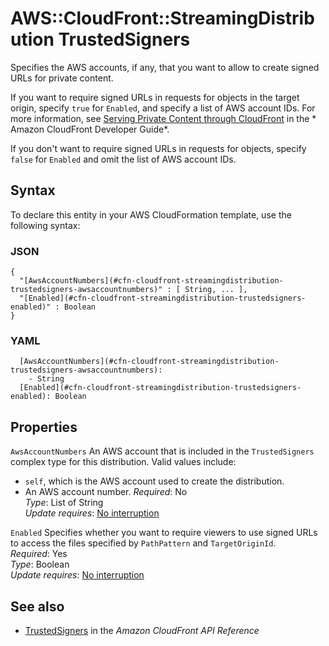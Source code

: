 # AWS::CloudFront::StreamingDistribution TrustedSigners<a name="aws-properties-cloudfront-streamingdistribution-trustedsigners"></a>

Specifies the AWS accounts, if any, that you want to allow to create signed URLs for private content\.

If you want to require signed URLs in requests for objects in the target origin, specify `true` for `Enabled`, and specify a list of AWS account IDs\. For more information, see [Serving Private Content through CloudFront](https://docs.aws.amazon.com/AmazonCloudFront/latest/DeveloperGuide/PrivateContent.html) in the * Amazon CloudFront Developer Guide*\.

If you don't want to require signed URLs in requests for objects, specify `false` for `Enabled` and omit the list of AWS account IDs\.

## Syntax<a name="aws-properties-cloudfront-streamingdistribution-trustedsigners-syntax"></a>

To declare this entity in your AWS CloudFormation template, use the following syntax:

### JSON<a name="aws-properties-cloudfront-streamingdistribution-trustedsigners-syntax.json"></a>

```
{
  "[AwsAccountNumbers](#cfn-cloudfront-streamingdistribution-trustedsigners-awsaccountnumbers)" : [ String, ... ],
  "[Enabled](#cfn-cloudfront-streamingdistribution-trustedsigners-enabled)" : Boolean
}
```

### YAML<a name="aws-properties-cloudfront-streamingdistribution-trustedsigners-syntax.yaml"></a>

```
  [AwsAccountNumbers](#cfn-cloudfront-streamingdistribution-trustedsigners-awsaccountnumbers): 
    - String
  [Enabled](#cfn-cloudfront-streamingdistribution-trustedsigners-enabled): Boolean
```

## Properties<a name="aws-properties-cloudfront-streamingdistribution-trustedsigners-properties"></a>

`AwsAccountNumbers`  <a name="cfn-cloudfront-streamingdistribution-trustedsigners-awsaccountnumbers"></a>
An AWS account that is included in the `TrustedSigners` complex type for this distribution\. Valid values include:  
+  `self`, which is the AWS account used to create the distribution\.
+ An AWS account number\.
*Required*: No  
*Type*: List of String  
*Update requires*: [No interruption](https://docs.aws.amazon.com/AWSCloudFormation/latest/UserGuide/using-cfn-updating-stacks-update-behaviors.html#update-no-interrupt)

`Enabled`  <a name="cfn-cloudfront-streamingdistribution-trustedsigners-enabled"></a>
Specifies whether you want to require viewers to use signed URLs to access the files specified by `PathPattern` and `TargetOriginId`\.  
*Required*: Yes  
*Type*: Boolean  
*Update requires*: [No interruption](https://docs.aws.amazon.com/AWSCloudFormation/latest/UserGuide/using-cfn-updating-stacks-update-behaviors.html#update-no-interrupt)

## See also<a name="aws-properties-cloudfront-streamingdistribution-trustedsigners--seealso"></a>
+  [TrustedSigners](https://docs.aws.amazon.com/cloudfront/latest/APIReference/API_TrustedSigners.html) in the *Amazon CloudFront API Reference* 